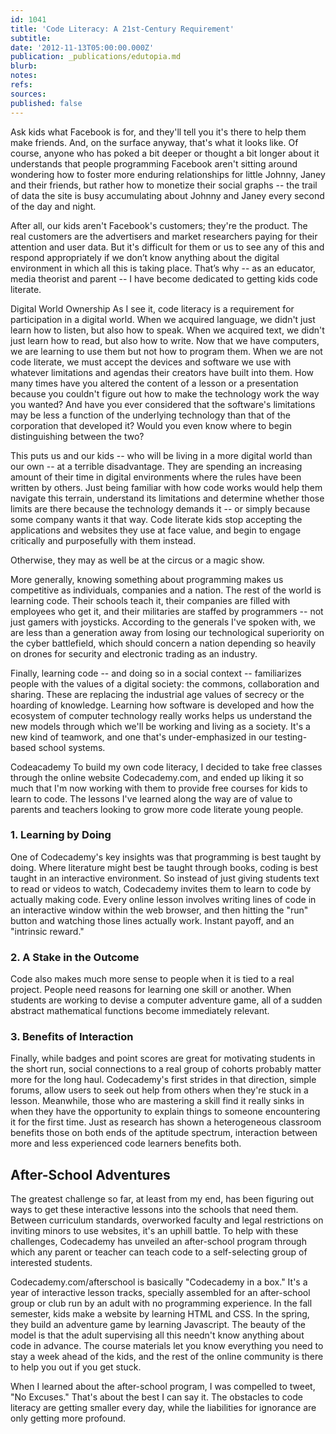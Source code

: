 ```yaml
---
id: 1041
title: 'Code Literacy: A 21st-Century Requirement'
subtitle: 
date: '2012-11-13T05:00:00.000Z'
publication: _publications/edutopia.md
blurb: 
notes: 
refs: 
sources: 
published: false
---
```

Ask kids what Facebook is for, and they'll tell you it's there to help them make friends. And, on the surface anyway, that's what it looks like. Of course, anyone who has poked a bit deeper or thought a bit longer about it understands that people programming Facebook aren't sitting around wondering how to foster more enduring relationships for little Johnny, Janey and their friends, but rather how to monetize their social graphs -- the trail of data the site is busy accumulating about Johnny and Janey every second of the day and night.

After all, our kids aren't Facebook's customers; they're the product. The real customers are the advertisers and market researchers paying for their attention and user data. But it's difficult for them or us to see any of this and respond appropriately if we don’t know anything about the digital environment in which all this is taking place. That’s why -- as an educator, media theorist and parent -- I have become dedicated to getting kids code literate.

Digital World Ownership
As I see it, code literacy is a requirement for participation in a digital world. When we acquired language, we didn't just learn how to listen, but also how to speak. When we acquired text, we didn't just learn how to read, but also how to write. Now that we have computers, we are learning to use them but not how to program them. When we are not code literate, we must accept the devices and software we use with whatever limitations and agendas their creators have built into them. How many times have you altered the content of a lesson or a presentation because you couldn't figure out how to make the technology work the way you wanted? And have you ever considered that the software's limitations may be less a function of the underlying technology than that of the corporation that developed it? Would you even know where to begin distinguishing between the two?

This puts us and our kids -- who will be living in a more digital world than our own -- at a terrible disadvantage. They are spending an increasing amount of their time in digital environments where the rules have been written by others. Just being familiar with how code works would help them navigate this terrain, understand its limitations and determine whether those limits are there because the technology demands it -- or simply because some company wants it that way. Code literate kids stop accepting the applications and websites they use at face value, and begin to engage critically and purposefully with them instead.

Otherwise, they may as well be at the circus or a magic show.

More generally, knowing something about programming makes us competitive as individuals, companies and a nation. The rest of the world is learning code. Their schools teach it, their companies are filled with employees who get it, and their militaries are staffed by programmers -- not just gamers with joysticks. According to the generals I've spoken with, we are less than a generation away from losing our technological superiority on the cyber battlefield, which should concern a nation depending so heavily on drones for security and electronic trading as an industry.

Finally, learning code -- and doing so in a social context -- familiarizes people with the values of a digital society: the commons, collaboration and sharing. These are replacing the industrial age values of secrecy or the hoarding of knowledge. Learning how software is developed and how the ecosystem of computer technology really works helps us understand the new models through which we'll be working and living as a society. It's a new kind of teamwork, and one that's under-emphasized in our testing-based school systems.

Codeacademy
To build my own code literacy, I decided to take free classes through the online website Codecademy.com, and ended up liking it so much that I'm now working with them to provide free courses for kids to learn to code. The lessons I've learned along the way are of value to parents and teachers looking to grow more code literate young people.

### 1. Learning by Doing
One of Codecademy's key insights was that programming is best taught by doing. Where literature might best be taught through books, coding is best taught in an interactive environment. So instead of just giving students text to read or videos to watch, Codecademy invites them to learn to code by actually making code. Every online lesson involves writing lines of code in an interactive window within the web browser, and then hitting the "run" button and watching those lines actually work. Instant payoff, and an "intrinsic reward."

### 2. A Stake in the Outcome
Code also makes much more sense to people when it is tied to a real project. People need reasons for learning one skill or another. When students are working to devise a computer adventure game, all of a sudden abstract mathematical functions become immediately relevant.

### 3. Benefits of Interaction
Finally, while badges and point scores are great for motivating students in the short run, social connections to a real group of cohorts probably matter more for the long haul. Codecademy's first strides in that direction, simple forums, allow users to seek out help from others when they're stuck in a lesson. Meanwhile, those who are mastering a skill find it really sinks in when they have the opportunity to explain things to someone encountering it for the first time. Just as research has shown a heterogeneous classroom benefits those on both ends of the aptitude spectrum, interaction between more and less experienced code learners benefits both.

## After-School Adventures
The greatest challenge so far, at least from my end, has been figuring out ways to get these interactive lessons into the schools that need them. Between curriculum standards, overworked faculty and legal restrictions on inviting minors to use websites, it's an uphill battle. To help with these challenges, Codecademy has unveiled an after-school program through which any parent or teacher can teach code to a self-selecting group of interested students.

Codecademy.com/afterschool is basically "Codecademy in a box." It's a year of interactive lesson tracks, specially assembled for an after-school group or club run by an adult with no programming experience. In the fall semester, kids make a website by learning HTML and CSS. In the spring, they build an adventure game by learning Javascript. The beauty of the model is that the adult supervising all this needn't know anything about code in advance. The course materials let you know everything you need to stay a week ahead of the kids, and the rest of the online community is there to help you out if you get stuck.

When I learned about the after-school program, I was compelled to tweet, "No Excuses." That's about the best I can say it. The obstacles to code literacy are getting smaller every day, while the liabilities for ignorance are only getting more profound.
